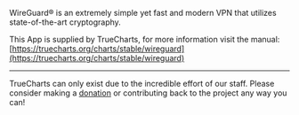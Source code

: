 WireGuard® is an extremely simple yet fast and modern VPN that utilizes state-of-the-art cryptography.

This App is supplied by TrueCharts, for more information visit the manual: [https://truecharts.org/charts/stable/wireguard](https://truecharts.org/charts/stable/wireguard)

---

TrueCharts can only exist due to the incredible effort of our staff.
Please consider making a [donation](https://truecharts.org/sponsor) or contributing back to the project any way you can!
